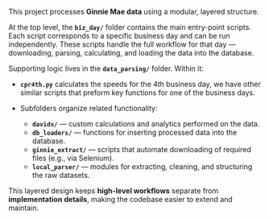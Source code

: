 This project processes **Ginnie Mae data** using a modular, layered structure.

At the top level, the **`biz_day/`** folder contains the main entry-point scripts. Each script corresponds to a specific business day and can be run independently. These scripts handle the full workflow for that day — downloading, parsing, calculating, and loading the data into the database.

Supporting logic lives in the **`data_parsing/`** folder. Within it:

- **`cpr4th.py`** calculates the speeds for the 4th business day, we have other similar scripts that preform key functions for one of the business days.
- Subfolders organize related functionality:

  - **`davids/`** — custom calculations and analytics performed on the data.
  - **`db_loaders/`** — functions for inserting processed data into the database.
  - **`ginnie_extract/`** — scripts that automate downloading of required files (e.g., via Selenium).
  - **`local_parser/`** — modules for extracting, cleaning, and structuring the raw datasets.

This layered design keeps **high-level workflows** separate from **implementation details**, making the codebase easier to extend and maintain.

